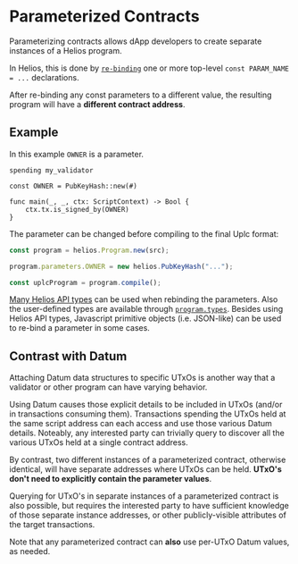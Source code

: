 # Parameterized Contracts

Parameterizing contracts allows dApp developers to create separate instances of a Helios program.  

In Helios, this is done by [`re-binding`](../api/reference/program.md#parameters-1) one or more top-level `const PARAM_NAME = ...` declarations.  

After re-binding any const parameters to a different value, the resulting program will have a **different contract address**.

## Example

In this example `OWNER` is a parameter.

```helios
spending my_validator

const OWNER = PubKeyHash::new(#)

func main(_, _, ctx: ScriptContext) -> Bool {
    ctx.tx.is_signed_by(OWNER)
}
```

The parameter can be changed before compiling to the final Uplc format:

```ts
const program = helios.Program.new(src);

program.parameters.OWNER = new helios.PubKeyHash("...");

const uplcProgram = program.compile();
```

[Many Helios API types](../api/reference/heliosdata.md) can be used when rebinding the parameters. Also the user-defined types are available through [`program.types`](../api/reference/program.md#types). Besides using Helios API types, Javascript primitive objects (i.e. JSON-like) can be used to re-bind a parameter in some cases.

## Contrast with Datum

Attaching Datum data structures to specific UTxOs is another way that a validator or other program can have varying behavior.  

Using Datum causes those explicit details to be included in UTxOs (and/or in transactions consuming them). Transactions spending the UTxOs held at the same script address can each access and use those various Datum details. Noteably, any interested party can trivially query to discover all the various UTxOs held at a single contract address.

By contrast, two different instances of a parameterized contract, otherwise identical, will have separate addresses where UTxOs can be held.  **UTxO's don't need to explicitly contain the parameter values**.  

Querying for UTxO's in separate instances of a parameterized contract is also possible, but requires the interested party to have sufficient knowledge of those separate instance addresses, or other publicly-visible attributes of the target transactions.

Note that any parameterized contract can **also** use per-UTxO Datum values, as needed.

